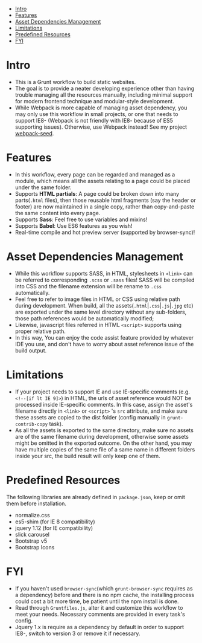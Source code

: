 <!-- START doctoc generated TOC please keep comment here to allow auto update -->
<!-- DON'T EDIT THIS SECTION, INSTEAD RE-RUN doctoc TO UPDATE -->


- [Intro](#intro)
- [Features](#features)
- [Asset Dependencies Management](#asset-dependencies-management)
- [Limitations](#limitations)
- [Predefined Resources](#predefined-resources)
- [FYI](#fyi)

<!-- END doctoc generated TOC please keep comment here to allow auto update -->

# Intro
- This is a Grunt workflow to build static websites.     
- The goal is to provide a neater developing experience other than having trouble managing all the resources manually, including minimal support for modern frontend technique and modular-style development.      
- While Webpack is more capable of managing asset dependency, you may only use this workflow in small projects, or one that needs to support IE8- (Webpack is not friendly with IE8- because of ES5 supporting issues). Otherwise, use Webpack instead! See my project [webpack-seed](https://github.com/ben-yip/webpack-seed).

# Features
- In this workflow, every page can be regarded and managed as a module, which means all the assets relating to a page could be placed under the same folder.
- Supports **HTML partials**: A page could be broken down into many parts(`.html` files), then those reusable html fragments (say the header or footer) are now maintained in a single copy, rather than copy-and-paste the same content into every page.
- Supports **Sass**: Feel free to use variables and mixins!
- Supports **Babel**: Use ES6 features as you wish!
- Real-time compile and hot preview server (supported by browser-sync)! 

# Asset Dependencies Management
- While this workflow supports SASS, in HTML, stylesheets in `<link>` can be referred to corresponding `.scss` or `.sass` files! SASS will be compiled into CSS and the filename extension will be rename to `.css` automatically.
- Feel free to refer to image files in HTML or CSS using relative path during development. When build, all the assets(`.html`|`.css`|`.js`|`.jpg` etc) are exported under the same level directory without any sub-folders, those path references would be automatically modified;
- Likewise, javascript files referred in HTML `<script>` supports using proper relative path.
- In this way, You can enjoy the code assist feature provided by whatever IDE you use, and don't have to worry about asset reference issue of the build output.

# Limitations
- If your project needs to support IE and use IE-specific comments (e.g. `<!--[if lt IE 9]>`) in HTML, the urls of asset reference would NOT be processed inside IE-specific comments. In this case, assign the asset's filename directly in `<link>` or `<script>` 's `src` attribute, and make sure these assets are copied to the dist folder (config manually in `grunt-contrib-copy` task).
- As all the assets is exported to the same directory, make sure no assets are of the same filename during development, otherwise some assets might be omitted in the exported outcome. On the other hand, you may have multiple copies of the same file of a same name in different folders inside your src, the build result will only keep one of them.

# Predefined Resources
The following libraries are already defined in `package.json`, keep or omit them before installation.
- normalize.css
- es5-shim (for IE 8 compatibility)
- jquery 1.12 (for IE compatibility)
- slick carousel
- Bootstrap v5
- Bootstrap Icons

# FYI
- If you haven't used `browser-sync`(which `grunt-browser-sync` requires as a dependency)  before and there is no npm cache, the installing process could cost a bit more time, be patient until the npm install is done.
- Read through `Gruntfiles.js`, alter it and customize this workflow to meet your needs. Necessary comments are provided in every task's config.
- Jquery 1.x is require as a dependency by default in order to support IE8-, switch to version 3 or remove it if necessary.

